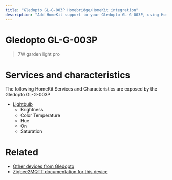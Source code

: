 ```yaml
---
title: "Gledopto GL-G-003P Homebridge/HomeKit integration"
description: "Add HomeKit support to your Gledopto GL-G-003P, using Homebridge, Zigbee2MQTT and homebridge-z2m."
---
```

<!---
This file has been GENERATED using src/docgen/docgen.ts
DO NOT EDIT THIS FILE MANUALLY!
-->
# Gledopto GL-G-003P
> 7W garden light pro


# Services and characteristics
The following HomeKit Services and Characteristics are exposed by
the Gledopto GL-G-003P

* [Lightbulb](../../light.md)
  * Brightness
  * Color Temperature
  * Hue
  * On
  * Saturation


# Related
* [Other devices from Gledopto](../index.md#gledopto)
* [Zigbee2MQTT documentation for this device](https://www.zigbee2mqtt.io/devices/GL-G-003P.html)